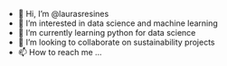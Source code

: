 - 👋 Hi, I’m @laurasresines
- 👀 I’m interested in data science and machine learning
- 🌱 I’m currently learning python for data science
- 💞️ I’m looking to collaborate on sustainability projects
- 📫 How to reach me ...

<!---
laurasresines/laurasresines is a ✨ special ✨ repository because its `README.md` (this file) appears on your GitHub profile.
You can click the Preview link to take a look at your changes.
--->
